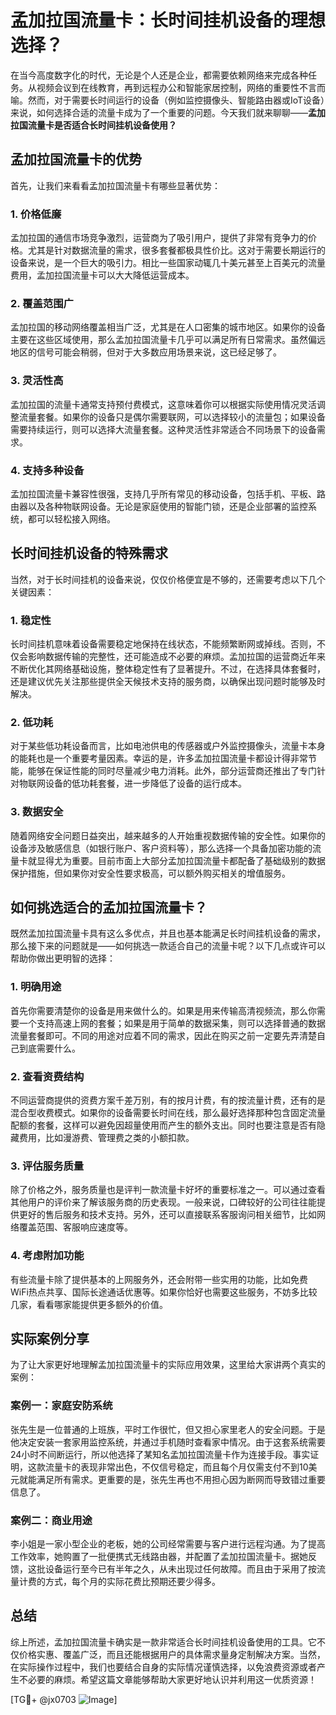 # 孟加拉国流量卡：长时间挂机设备的理想选择？

在当今高度数字化的时代，无论是个人还是企业，都需要依赖网络来完成各种任务。从视频会议到在线教育，再到远程办公和智能家居控制，网络的重要性不言而喻。然而，对于需要长时间运行的设备（例如监控摄像头、智能路由器或IoT设备）来说，如何选择合适的流量卡成为了一个重要的问题。今天我们就来聊聊——**孟加拉国流量卡是否适合长时间挂机设备使用？**

## 孟加拉国流量卡的优势

首先，让我们来看看孟加拉国流量卡有哪些显著优势：

### 1. **价格低廉**
孟加拉国的通信市场竞争激烈，运营商为了吸引用户，提供了非常有竞争力的价格。尤其是针对数据流量的需求，很多套餐都极具性价比。这对于需要长期运行的设备来说，是一个巨大的吸引力。相比一些国家动辄几十美元甚至上百美元的流量费用，孟加拉国流量卡可以大大降低运营成本。

### 2. **覆盖范围广**
孟加拉国的移动网络覆盖相当广泛，尤其是在人口密集的城市地区。如果你的设备主要在这些区域使用，那么孟加拉国流量卡几乎可以满足所有日常需求。虽然偏远地区的信号可能会稍弱，但对于大多数应用场景来说，这已经足够了。

### 3. **灵活性高**
孟加拉国的流量卡通常支持预付费模式，这意味着你可以根据实际使用情况灵活调整流量套餐。如果你的设备只是偶尔需要联网，可以选择较小的流量包；如果设备需要持续运行，则可以选择大流量套餐。这种灵活性非常适合不同场景下的设备需求。

### 4. **支持多种设备**
孟加拉国流量卡兼容性很强，支持几乎所有常见的移动设备，包括手机、平板、路由器以及各种物联网设备。无论是家庭使用的智能门锁，还是企业部署的监控系统，都可以轻松接入网络。

## 长时间挂机设备的特殊需求

当然，对于长时间挂机的设备来说，仅仅价格便宜是不够的，还需要考虑以下几个关键因素：

### 1. **稳定性**
长时间挂机意味着设备需要稳定地保持在线状态，不能频繁断网或掉线。否则，不仅会影响数据传输的完整性，还可能造成不必要的麻烦。孟加拉国的运营商近年来不断优化其网络基础设施，整体稳定性有了显著提升。不过，在选择具体套餐时，还是建议优先关注那些提供全天候技术支持的服务商，以确保出现问题时能够及时解决。

### 2. **低功耗**
对于某些低功耗设备而言，比如电池供电的传感器或户外监控摄像头，流量卡本身的能耗也是一个重要考量因素。幸运的是，许多孟加拉国流量卡都设计得非常节能，能够在保证性能的同时尽量减少电力消耗。此外，部分运营商还推出了专门针对物联网设备的低功耗套餐，进一步降低了设备的运行成本。

### 3. **数据安全**
随着网络安全问题日益突出，越来越多的人开始重视数据传输的安全性。如果你的设备涉及敏感信息（如银行账户、客户资料等），那么选择一个具备加密功能的流量卡就显得尤为重要。目前市面上大部分孟加拉国流量卡都配备了基础级别的数据保护措施，但如果你对安全性要求极高，可以额外购买相关的增值服务。

## 如何挑选适合的孟加拉国流量卡？

既然孟加拉国流量卡具有这么多优点，并且也基本能满足长时间挂机设备的需求，那么接下来的问题就是——如何挑选一款适合自己的流量卡呢？以下几点或许可以帮助你做出更明智的选择：

### 1. **明确用途**
首先你需要清楚你的设备是用来做什么的。如果是用来传输高清视频流，那么你需要一个支持高速上网的套餐；如果是用于简单的数据采集，则可以选择普通的数据流量套餐即可。不同的用途对应着不同的需求，因此在购买之前一定要先弄清楚自己到底需要什么。

### 2. **查看资费结构**
不同运营商提供的资费方案千差万别，有的按月计费，有的按流量计费，还有的是混合型收费模式。如果你的设备需要长时间在线，那么最好选择那种包含固定流量配额的套餐，这样可以避免因超量使用而产生的额外支出。同时也要注意是否有隐藏费用，比如漫游费、管理费之类的小额扣款。

### 3. **评估服务质量**
除了价格之外，服务质量也是评判一款流量卡好坏的重要标准之一。可以通过查看其他用户的评价来了解该服务商的历史表现。一般来说，口碑较好的公司往往能提供更好的售后服务和技术支持。另外，还可以直接联系客服询问相关细节，比如网络覆盖范围、客服响应速度等。

### 4. **考虑附加功能**
有些流量卡除了提供基本的上网服务外，还会附带一些实用的功能，比如免费WiFi热点共享、国际长途通话优惠等。如果你恰好也需要这些服务，不妨多比较几家，看看哪家能提供更多额外的价值。

## 实际案例分享

为了让大家更好地理解孟加拉国流量卡的实际应用效果，这里给大家讲两个真实的案例：

### 案例一：家庭安防系统
张先生是一位普通的上班族，平时工作很忙，但又担心家里老人的安全问题。于是他决定安装一套家用监控系统，并通过手机随时查看家中情况。由于这套系统需要24小时不间断运行，所以他选择了某知名孟加拉国流量卡作为连接手段。事实证明，这款流量卡的表现非常出色，不仅信号稳定，而且每个月仅需支付不到10美元就能满足所有需求。更重要的是，张先生再也不用担心因为断网而导致错过重要信息了。

### 案例二：商业用途
李小姐是一家小型企业的老板，她的公司经常需要与客户进行远程沟通。为了提高工作效率，她购置了一批便携式无线路由器，并配置了孟加拉国流量卡。据她反馈，这批设备运行至今已有半年之久，从未出现过任何故障。而且由于采用了按流量计费的方式，每个月的实际花费比预期还要少得多。

## 总结

综上所述，孟加拉国流量卡确实是一款非常适合长时间挂机设备使用的工具。它不仅价格实惠、覆盖广泛，而且还能根据用户的具体需求量身定制解决方案。当然，在实际操作过程中，我们也要结合自身的实际情况谨慎选择，以免浪费资源或者产生不必要的麻烦。希望这篇文章能够帮助大家更好地认识并利用这一优质资源！

[TG💪+ @jx0703 ![Image](https://github.com/user-attachments/assets/dbca1d08-cadb-493c-b0ec-ad6f7a83f270)]